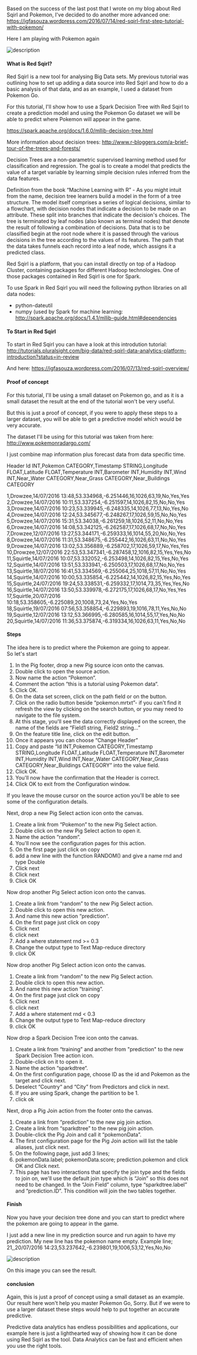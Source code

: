 

Based on the success of the last post that I wrote on my blog about Red Sqirl and Pokemon, I've decided to do another more advanced one: https://igfasouza.wordpress.com/2016/07/14/red-sqirl-first-step-tutorial-with-pokemon/

Here I am playing with Pokemon again


![description](https://raw.githubusercontent.com/pluralsight/guides/master/images/4f28a465-6b1f-4636-bc5f-ddd4f39f2cbc.jpg)


#### What is Red Sqirl?

Red Sqirl is a new tool for analysing Big Data sets. My previous tutorial was outlining how to set up adding a data source into Red Sqirl and how to do a basic analysis of that data, and as an example, I used a dataset from Pokemon Go.

For this tutorial, I'll show how to use a Spark Decision Tree with Red Sqirl to create a prediction model and using the Pokemon Go dataset we will be able to predict where Pokemon will appear in the game. 

https://spark.apache.org/docs/1.6.0/mllib-decision-tree.html

More information about decision trees: 
http://www.r-bloggers.com/a-brief-tour-of-the-trees-and-forests/


Decision Trees are a non-parametric supervised learning method used for classification and regression. The goal is to create a model that predicts the value of a target variable by learning simple decision rules inferred from the data features.

Definition from the book “Machine Learning with R” - As you might intuit from the name, decision tree learners build a model in the form of a tree structure. The model itself comprises a series of logical decisions, similar to a flowchart, with decision nodes that indicate a decision to be made on an attribute. These split into branches that indicate the decision's choices. The tree is terminated by leaf nodes (also known as terminal nodes) that denote the result of following a combination of decisions. Data that is to be classified begin at the root node where it is passed through the various decisions in the tree according to the values of its features. The path that the data takes funnels each record into a leaf node, which assigns it a predicted class.


Red Sqirl is a platform, that you can install directly on top of a Hadoop Cluster, containing packages for different Hadoop technologies. One of those packages contained in Red Sqirl is one for Spark.

To use Spark in Red Sqirl you will need the following python libraries on all data nodes:
- python-dateutil
- numpy (used by Spark for machine learning:
http://spark.apache.org/docs/1.4.1/mllib-guide.html#dependencies

#### To Start in Red Sqirl

To start in Red Sqirl you can have a look at this introdution tutorial:
http://tutorials.pluralsight.com/big-data/red-sqirl-data-analytics-platform-introduction?status=in-review

And here: https://igfasouza.wordpress.com/2016/07/13/red-sqirl-overview/

#### Proof of concept

For this tutorial, I'll be using a small dataset on Pokemon go, and as it is a small dataset the result at the end of the tutorial won't be very useful. 

But this is just a proof of concept, if you were to apply these steps to a larger dataset, you will be able to get a predictive model which would be very accurate. 

The dataset I'll be using for this tutorial was taken from here: 
http://www.pokemonradargo.com/

I just combine map information plus forecast data from data specific time.

Header
Id INT,Pokemon CATEGORY,Timestamp STRING,Longitude FLOAT,Latitude FLOAT,Temperature INT,Barometer INT,Humidity INT,Wind INT,Near_Water CATEGORY,Near_Grass CATEGORY,Near_Buildings CATEGORY

1,Drowzee,14/07/2016 13:48,53.334968,-6.251446,16,1026,63,19,No,Yes,Yes</br>
2,Drowzee,14/07/2016 10:11,53.337254,-6.251597,14,1026,82,15,No,No,Yes</br>
3,Drowzee,14/07/2016 10:23,53.339945,-6.248335,14,1026,77,13,No,Yes,No</br>
4,Drowzee,14/07/2016 12:24,53.345677,-6.248267,17,1026,59,15,No,No,Yes</br>
5,Drowzee,14/07/2016 15:31,53.34038,-6.261259,18,1026,52,11,No,No,Yes</br>
6,Drowzee,14/07/2016 14:08,53.342125,-6.262587,17,1026,68,17,No,No,Yes</br>
7,Drowzee,12/07/2016 13:27,53.344171,-6.259333,16,1014,55,20,No,No,Yes</br>
8,Drowzee,14/07/2016 11:31,53.348675,-6.255442,16,1026,63,11,No,No,Yes</br>
9,Drowzee,14/07/2016 13:02,53.356889,-6.258702,17,1026,59,17,No,Yes,Yes</br>
10,Drowzee,12/07/2016 22:53,53.347341,-6.287458,12,1016,82,15,Yes,Yes,No</br>
11,Squirtle,14/07/2016 10:07,53.332052,-6.253498,14,1026,82,15,Yes,No,Yes</br>
12,Squirtle,14/07/2016 13:51,53.333941,-6.250503,17,1026,68,17,No,No,Yes</br>
13,Squirtle,18/07/2016 16:41,53.334569,-6.255064,25,1018,57,11,No,No,Yes</br>
14,Squirtle,14/07/2016 10:00,53.335854,-6.225442,14,1026,82,15,Yes,No,Yes</br>
15,Squirtle,24/07/2016 19:24,53.338531,-6.259332,17,1014,73,35,Yes,Yes,No</br>
16,Squirtle,14/07/2016 13:50,53.339978,-6.272175,17,1026,68,17,No,Yes,Yes</br>
17,Squirtle,20/07/2016 10:18,53.358605,-6.225089,20,1008,73,24,Yes,No,Yes</br>
18,Squirtle,19/07/2016 07:56,53.358854,-6.229893,19,1016,78,11,Yes,No,No</br>
19,Squirtle,12/07/2016 13:12,53.366995,-6.280585,16,1014,55,17,Yes,No,No</br>
20,Squirtle,14/07/2016 11:36,53.375874,-6.319334,16,1026,63,11,Yes,No,No</br>


#### Steps

The idea here is to predict where the Pokemon are going to appear. </br>
So let's start

1. In the Pig footer, drop a new Pig source icon onto the canvas.
2. Double click to open the source action.
3. Now name the action “Pokemon“.
4. Comment the action “this is a tutorial using Pokemon data“.
5. Click OK.
6. On the data set screen, click on the path field or on the button.
7. Click on the radio button beside “pokemon.mrtxt”- if you can't find it refresh the view by clicking on the search button, or you may need  to navigate to the file system.
8. At this stage, you'll see the data correctly displayed on the screen, the name of the fields are “Field1 string, Field2 string…”
9. On the feature title line, click on the edit button.
10. Once it appears you can choose “Change Header”
11. Copy and paste “Id INT,Pokemon CATEGORY,Timestamp STRING,Longitude FLOAT,Latitude FLOAT,Temperature INT,Barometer INT,Humidity INT,Wind INT,Near_Water CATEGORY,Near_Grass CATEGORY,Near_Buildings CATEGORY” into the value field.
12. Click OK.
13. You'll now have the confirmation that the Header is correct.
14. Click OK to exit from the Configuration window.

If you leave the mouse cursor on the source action you'll be able to see some of the configuration details.

Next, drop a new Pig Select action icon onto the canvas.

1. Create a link from “Pokemon” to the new Pig Select action.
2. Double click on the new Pig Select action to open it.
3. Name the action “random“.
4. You'll now see the configuration pages for this action.
5. On the first page just click on copy 
6. add a new line with the function RANDOM() and give a name rnd and type Double
7. Click next
8. Click next
9. Click OK

Now drop another Pig Select action icon onto the canvas.

1. Create a link from “random” to the new Pig Select action.
2. Double click to open this new action.
3. And name this new action “prediction“.
4. On the first page just click on copy 
5. Click next
6. click next
7. Add a where statement rnd >= 0.3
8. Change the output type to Text Map-reduce directory
9. click OK

Now drop another Pig Select action icon onto the canvas.

1. Create a link from “random” to the new Pig Select action.
2. Double click to open this new action.
3. And name this new action “training“.
4. On the first page just click on copy 
5. Click next
6. click next
7. Add a where statement rnd < 0.3
8. Change the output type to Text Map-reduce directory
9. click OK

Now drop a Spark Decision Tree icon onto the canvas.

1. Create a link from “training”  and another from "prediction" to the new Spark Decision Tree action icon.
2. Double-click on it to open it.
3. Name the action “sparkdtree“.
4. On the first configuration page, choose ID as the id and Pokemon as the target and click next.
5. Deselect “Country“ and “City” from Predictors and click in next.
6. If you are using Spark, change the partition to be 1.
7. click ok

Next, drop a Pig Join action from the footer onto the canvas.

1. Create a link from “prediction” to the new pig join action.
2. Create a link from “sparkdtree” to the new pig join action.
3. Double-click the Pig Join and call it “pokemonData”.
4. The first configuration page for the Pig Join action will list the table aliases, just click next.
5. On the following page, just add 3 lines;
6. pokemonData.label; pokemonData.score; prediction.pokemon and click OK and Click next.
7. This page has two interactions that specify the join type and the fields to join on, we'll use the default join type which is “Join” so this does not need to be changed. In the “Join Field” column, type “sparkdtree.label” and “prediction.ID”. This condition will join the two tables together.

#### Finish

Now you have your decision tree done and you can start to predict where the pokemon are going to appear in the game. 

I just add a new line in my prediction source and run again to have my prediction. My new line has the pokemon name empty. Example line;
21,,20/07/2016 14:23,53.237642,-6.239801,19,1006,53,12,Yes,No,No



![description](https://raw.githubusercontent.com/pluralsight/guides/master/images/5d052fb9-8a9a-4570-aa2d-01dbc35985a9.png)


On this image you can see the result. 

#### conclusion

Again, this is just a proof of concept using a small dataset as an example. Our result here won't help you master Pokemon Go, Sorry. But if we were to use a larger dataset these steps would help to put together an accurate predictive. 

Predictive data analytics has endless possibilities and applications, our example here is just a lighthearted way of showing how it can be done using Red Sqirl as the tool. 
Data Analytics can be fast and efficient when you use the right tools. 
